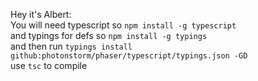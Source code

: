 Hey it's Albert:  
You will need typescript so `npm install -g typescript`  
and typings for defs so `npm install -g typings`  
and then run `typings install github:photonstorm/phaser/typescript/typings.json -GD`  
use `tsc` to compile
